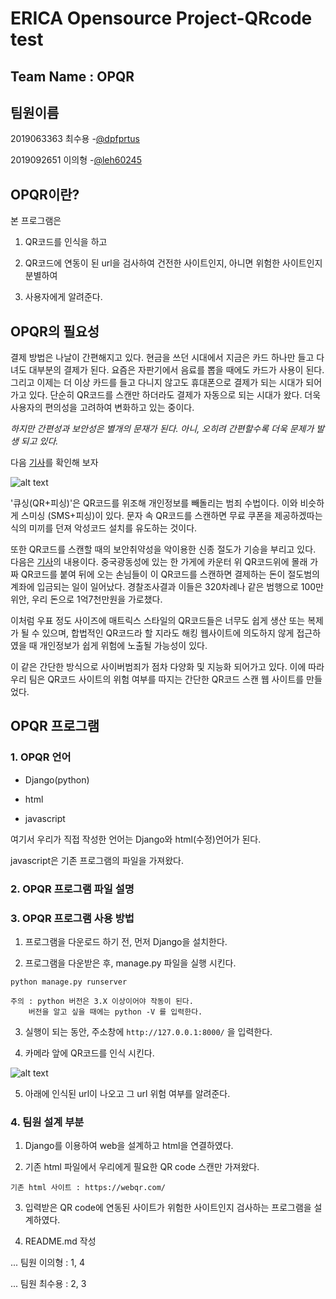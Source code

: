 # ERICA Opensource Project-QRcode test

## __Team Name : OPQR__ 

## 팀원이름
2019063363 최수용 
 -[@dpfprtus](https://github.com/dpfprtus)
 
2019092651 이의형
 -[@leh60245](https://github.com/leh60245)

## OPQR이란?
 본 프로그램은 
1. QR코드를 인식을 하고 
 
2. QR코드에 연동이 된 url을 검사하여 건전한 사이트인지,
아니면 위험한 사이트인지 분별하여 

3. 사용자에게 알려준다. 

## OPQR의 필요성
결제 방법은 나날이 간편해지고 있다. 현금을 쓰던 시대에서 지금은 카드 하나만 들고 다녀도 대부분의
결제가 된다. 요즘은 자판기에서 음료를 뽑을 때에도 카드가 사용이 된다. 그리고 이제는 더 이상
카드를 들고 다니지 않고도 휴대폰으로 결제가 되는 시대가 되어가고 있다. 단순히 QR코드를
스캔만 하더라도 결제가 자동으로 되는 시대가 왔다. 더욱 사용자의 편의성을 고려하여 변화하고
있는 중이다.

_하지만 간편성과 보안성은 별개의 문재가 된다. 아니, 오히려 간편할수록 더욱 문제가 발생
되고 있다._



 다음 [기사][1]를 확인해 보자

![alt text](https://www.boannews.com/media/upFiles2/2019/07/961295946_7635.jpg)



'큐싱(QR+피싱)'은 QR코드를 위조해 개인정보를 빼돌리는 범죄 수법이다. 이와 비슷하게 스미싱
(SMS+피싱)이 있다. 문자 속 QR코드를 스캔하면 무료 쿠폰을 제공하겠따는 식의 미끼를 던져 
악성코드 설치를 유도하는 것이다. 

 또한 QR코드를 스캔할 때의 보안취약성을 악이용한 신종 절도가 기승을 부리고 있다. 
다음은 [기사][2]의 내용이다. 
중국광동성에 있는 한 가게에 카운터 위 QR코드위에 몰래 가짜 QR코드를 붙여 뒤에 오는 손님들이
이 QR코드를 스캔하면 결제하는 돈이 절도범의 계좌에 입금되는 일이 일어났다.
경찰조사결과 이들은 320차례나 같은 범행으로 100만위안, 우리 돈으로 1억7천만원을 가로챘다.

이처럼 우표 정도 사이즈에 매트릭스 스타일의 QR코드들은 너무도 쉽게 생산 또는 복제가 
될 수 있으며, 합법적인 QR코드라 할 지라도 해킹 웹사이트에 의도하지 않게 접근하였을 때
 개인정보가 쉽게 위험에 노출될 가능성이 있다.



이 같은 간단한 방식으로 사이버범죄가 점차 다양화 및 지능화 되어가고 있다. 이에 따라
우리 팀은 QR코드 사이트의 위험 여부를 따지는 간단한 QR코드 스캔 웹 사이트를 만들었다.

[1]: https://www.boannews.com/media/view.asp?idx=81734&kind=

[2]: http://www.fntoday.co.kr/news/articleView.html?idxno=196500

## OPQR 프로그램

### 1. OPQR 언어
* Django(python)

* html

* javascript

여기서 우리가 직접 작성한 언어는 Django와 html(수정)언어가 된다.

javascript은 기존 프로그램의 파일을 가져왔다.

### 2. OPQR 프로그램 파일 설명

### 3. OPQR 프로그램 사용 방법
1. 프로그램을 다운로드 하기 전, 먼저 Django을 설치한다. 

2. 프로그램을 다운받은 후, manage.py 파일을 실행 시킨다.

```linux
python manage.py runserver
```

```
주의 : python 버전은 3.X 이상이어야 작동이 된다.
	버전을 알고 싶을 때에는 python -V 를 입력한다.
```

3. 실행이 되는 동안, 주소창에 `http://127.0.0.1:8000/` 을 입력한다. 

4. 카메라 앞에 QR코드를 인식 시킨다.

![alt text]()

5. 아래에 인식된 url이 나오고 그 url 위험 여부를 알려준다.

### 4. 팀원 설계 부분
1. Django를 이용하여 web을 설계하고 html을 연결하였다. 

2. 기존 html 파일에서 우리에게 필요한 QR code 스캔만 가져왔다.
```
기존 html 사이트 : https://webqr.com/
```

3. 입력받은 QR code에 연동된 사이트가 위험한 사이트인지 검사하는 
프로그램을 설계하였다.

4. README.md 작성

... 팀원 이의형 : 1, 4

... 팀원 최수용 : 2, 3

